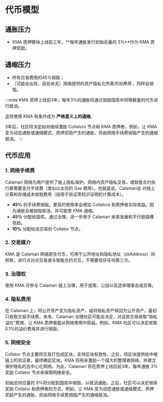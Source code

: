 # 代币模型

## 通胀压力

- KMA 质押模块上线前三年，**每年通胀发行初始总量的 3%**作为 KMA 质押奖励。

## 通缩压力

- 所有交易费用的45%销毁；
- （可能会出现，目前尚无）网络提供的资产隐私化所需*附加费用* ，同样会销毁。

:::note
KMA 质押上线前3年，每年3%的通胀将通过销毁国库中同等数量的代币进行抵消。

这将使得 KMA 有条件成为 **严格意义上的通缩**。

3年后，社区将决定如何继续激励 Collators 节点和 KMA 质押者，例如，让 KMA 变为动态通胀或通缩模式，质押奖励产生的通胀，将由网络手续费销毁产生的通缩抵消。
:::

## 代币应用

### 1. **网络手续费**

Calamari 网络为用户提供了链上隐私保护。网络内资产隐私交易，或智能合约执行都需要支付手续费（类似以太坊的 Gas 费用）。也就是说，Calamari会 对链上计算和存储成本收取费用（括用于验证零知识证明的计算成本）。

- **45%** 的手续费销毁。更高的使用率会增加 Collators 和质押者实际收益。因为通胀会被销毁抵消，并可能使 KMA 通缩。
- **45%** 分配给国库。通过治理，进一步用于 Calamari 未来发展和平行链插槽竞拍。
- **10%** 分配给该交易的 Collator 节点。

### 2. 交易媒介

KMA 是 Calamari 网络原生代币，可用于公开地址和隐私地址（zkAddress）间转账，进行点对点交易或与智能合约交互，不需要信任任何第三方。

### 3. **治理权**

使用 KMA 可参与 Calamari 链上治理，用于提案、公投以及选举理事会成员等。

### 4. **隐私费用**

在 Calamari 上，将公开资产变为隐私资产，或将隐私资产赎回为公开资产，最初只收取交易手续费。未来，Calamari 治理社区可能会决定，对这些交易收取“隐私溢价”费用，让 KMA 质押者能从网络使用中获益。例如，KMA 社区可以决定收取0.1%的溢价费用并进行销毁。

### 5. 网络安全

Collator 节点主要将交易打包成区块，支持区块有效性，之后，将区块提供给中继链上的验证者，最终确定区块。KMA 将用来激励一个强大的整理者网络，并建立保护隐私的去中心化网络。为此，Calamari 将在质押上线后前3年，每年通胀 3%奖励 Collator 节点来保障网络安全。

初始总供应量的 9%将分配到国库中销毁，以抵消通胀。之后，社区可以决定继续奖励 Collator 和质押者的方式，例如，让 KMA 变为动态通胀或通缩模式，质押奖励产生的通胀，将由网络手续费销毁产生的通缩抵消。
